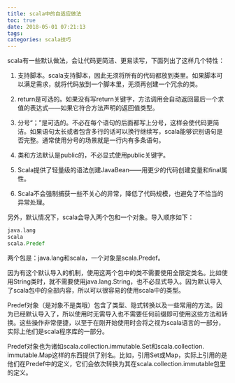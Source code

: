 ```yaml
---
title: scala中的自适应做法
toc: true
date: 2018-05-01 07:21:13
tags:
categories: scala技巧
---
```


scala有一些默认做法，会让代码更简洁、更易读写，下面列出了这样几个特性：

1. 支持脚本。scala支持脚本，因此无须将所有的代码都放到类里。如果脚本可以满足需求，就将代码放到一个脚本里，无须再创建一个冗余的类。

1. return是可选的。如果没有写return关键字，方法调用会自动返回最后一个求值的表达式——如果它符合方法声明的返回值类型。

1. 分号“；”是可选的。不必在每个语句的后面都写上分号，这样会使代码更简洁。如果语句太长或者包含多行的话可以换行继续写，scala能够识别语句是否完整。通常使用分号的场景就是一行内有多条语句。

1. 类和方法默认是public的，不必显式使用public关键字。

1. Scala提供了轻量级的语法创建JavaBean——用更少的代码创建变量和final属性。 

1. Scala不会强制捕获一些不关心的异常，降低了代码规模，也避免了不恰当的异常处理。  


另外，默认情况下，scala会导入两个包和一个对象。导入顺序如下：
```scala
java.lang
scala
scala.Predef
```

两个包是：java.lang和scala，一个对象是scala.Predef。  

因为有这个默认导入的机制，使用这两个包中的类不需要使用全限定类名。比如使用String类时，就不需要使用java.lang.String，也不必显式导入。因为默认导入了scala包中的全部内容，所以可以很容易的使用scala中的类型。  

Predef对象（是对象不是类哦）包含了类型、隐式转换以及一些常用的方法。因为已经默认导入了，所以使用时无需导入也不需要任何前缀即可使用这些方法和转换。这些操作非常便捷，以至于在刚开始使用时会将之视为scala语言的一部分，实际上他们是scala程序库的一部分。  

Predef对象也为诸如scala.collection.immutable.Set和scala.collection. immutable.Map这样的东西提供了别名。比如，引用Set或Map，实际上引用的是他们在Predef中的定义，它们会依次转换为其在scala.collection.immutable包里的定义。
